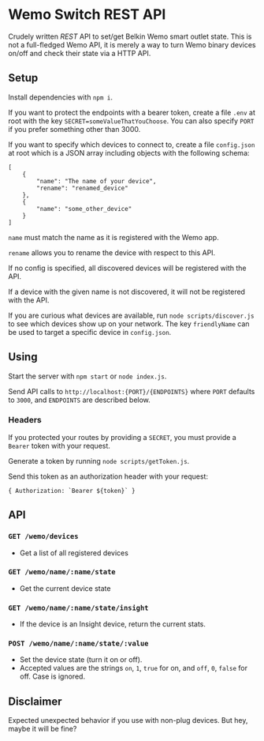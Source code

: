 # Wemo Switch REST API

Crudely written *REST* API to set/get Belkin Wemo smart outlet state. This is not a full-fledged Wemo API, it is merely a way to turn Wemo binary devices on/off and check their state via a HTTP API.

## Setup

Install dependencies with `npm i`.

If you want to protect the endpoints with a bearer token, create a file `.env` at root with the key `SECRET=someValueThatYouChoose`. You can also specify `PORT` if you prefer something other than 3000.

If you want to specify which devices to connect to, create a file `config.json` at root which is a JSON array including objects with the following schema:

```
[
    {
        "name": "The name of your device",
        "rename": "renamed_device"
    },
    {
        "name": "some_other_device"
    }
]
```

`name` must match the name as it is registered with the Wemo app.

`rename` allows you to rename the device with respect to this API.

If no config is specified, all discovered devices will be registered with the API.

If a device with the given name is not discovered, it will not be registered with the API.

If you are curious what devices are available, run `node scripts/discover.js` to see which devices show up on your network. The key `friendlyName` can be used to target a specific device in `config.json`.

## Using

Start the server with `npm start` or `node index.js`.

Send API calls to `http://localhost:{PORT}/{ENDPOINTS}` where `PORT` defaults to `3000`, and `ENDPOINTS` are described below.

### Headers

If you protected your routes by providing a `SECRET`, you must provide a `Bearer` token with your request.

Generate a token by running `node scripts/getToken.js`.

Send this token as an authorization header with your request:

```
{ Authorization: `Bearer ${token}` }
```

## API

### `GET /wemo/devices`
- Get a list of all registered devices

### `GET /wemo/name/:name/state`
- Get the current device state

### `GET /wemo/name/:name/state/insight`
- If the device is an Insight device, return the current stats.

### `POST /wemo/name/:name/state/:value`
- Set the device state (turn it on or off).
- Accepted values are the strings `on`, `1`, `true` for on, and `off`, `0`, `false` for off. Case is ignored.


## Disclaimer

Expected unexpected behavior if you use with non-plug devices. But hey, maybe it will be fine?